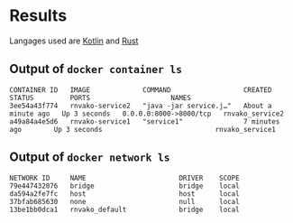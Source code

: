 # Results

Langages used are [Kotlin](https://kotlinlang.org/) and [Rust](https://www.rust-lang.org/)

## Output of `docker container ls`
```
CONTAINER ID   IMAGE             COMMAND                  CREATED              STATUS         PORTS                    NAMES
3ee54a43f774   rnvako-service2   "java -jar service.j…"   About a minute ago   Up 3 seconds   0.0.0.0:8000->8000/tcp   rnvako_service2
a49a84a4e5d6   rnvako-service1   "service1"               7 minutes ago        Up 3 seconds                            rnvako_service1
```

## Output of `docker network ls`
```
NETWORK ID     NAME                       DRIVER    SCOPE
79e447432076   bridge                     bridge    local
da594a2fe7fc   host                       host      local
37bfab685630   none                       null      local
13be1bb0dca1   rnvako_default             bridge    local
```